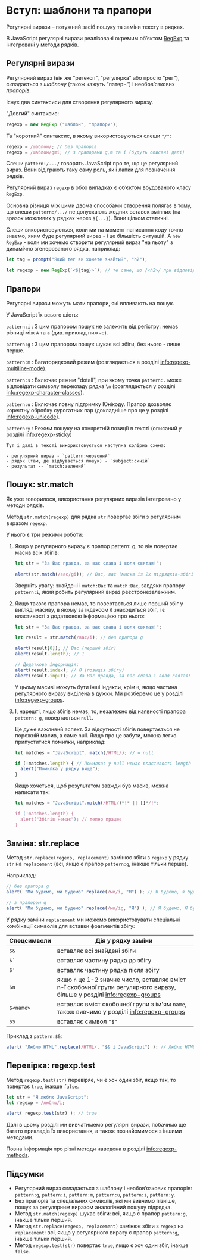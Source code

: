 # Вступ: шаблони та прапори

Регулярні вирази – потужний засіб пошуку та заміни тексту в рядках.

В JavaScript регулярні вирази реалізовані окремим об’єктом [RegExp](mdn:js/RegExp) та інтегровані у методи рядків.

## Регулярні вирази

Регулярний вираз (він же "регексп", "регулярка" або просто "рег"), складається з *шаблону* (також кажуть "патерн") і необов’язкових *прапорів*.

Існує два синтаксиси для створення регулярного виразу.

"Довгий" синтаксис:

```js
regexp = new RegExp ("шаблон", "прапори");
```

Та "короткий" синтаксис, в якому використовуються слеши `"/"`:

```js
regexp = /шаблон/; // без прапорів
regexp = /шаблон/gmi; // з прапорами g,m та i (будуть описані далі)
```

Слеши `pattern:/.../` говорять JavaScript про те, що це регулярний вираз. Вони відіграють таку саму роль, як і лапки для позначення рядків.

Регулярний вираз `regexp` в обох випадках є об’єктом вбудованого класу `RegExp`.

Основна різниця між цими двома способами створення полягає в тому, що слеши `pattern:/.../` не допускають жодних вставок змінних (на зразок можливих у рядках через `${...}`). Вони цілком статичні.

Слеши використовуються, коли ми на момент написання коду точно знаємо, яким буде регулярний вираз - і це більшість ситуацій. А `new RegExp` - коли ми хочемо створити регулярний вираз "на льоту" з динамічно згенерованого рядка, наприклад:

```js
let tag = prompt("Який тег ви хочете знайти?", "h2");

let regexp = new RegExp(`<${tag}>`); // те саме, що /<h2>/ при відповіді "h2" на запит вище
```

## Прапори

Регулярні вирази можуть мати прапори, які впливають на пошук.

У JavaScript їх всього шість:

`pattern:i`
: З цим прапором пошук не залежить від регістру: немає різниці між `A` та `a` (див. приклад нижче).

`pattern:g`
: З цим прапором пошук шукає всі збіги, без нього - лише перше.

`pattern:m`
: Багаторядковий режим (розглядається в розділі <info:regexp-multiline-mode>).

`pattern:s`
: Включає режим "dotall", при якому точка `pattern:.` може відповідати символу перекладу рядка `\n` (розглядається у розділі <info:regexp-character-classes>).

`pattern:u`
: Включає повну підтримку Юнікоду. Прапор дозволяє коректну обробку сурогатних пар (докладніше про це у розділі <info:regexp-unicode>).

`pattern:y`
: Режим пошуку на конкретній позиції в тексті (описаний у розділі <info:regexp-sticky>)

```smart header="Кольорові позначення"
Тут і далі в тексті використовується наступна колірна схема:

- регулярний вираз - `pattern:червоний`
- рядок (там, де відбувається пошук) - `subject:синій`
- результат -- `match:зелений`
```

## Пошук: str.match

Як уже говорилося, використання регулярних виразів інтегровано у методи рядків.

Метод `str.match(regexp)` для рядка `str` повертає збіги з регулярним виразом `regexp`.

У нього є три режими роботи:

1. Якщо у регулярного виразу є прапор pattern: g, то він повертає масив всіх збігів:
     ```js run
     let str = "За Вас правда, за вас слава і воля святая!";

     alert(str.match(/вас/gi)); // Вас, вас (масив із 2х підрядків-збігів)
     ```
     Зверніть увагу: знайдені і `match:Вас` та `match:Вас`, завдяки прапору `pattern:i`, який робить регулярний вираз реєстронезалежним.

2. Якщо такого прапора немає, то повертається лише перший збіг у вигляді масиву, в якому за індексом `0` знаходиться збіг, і є властивості з додатковою інформацією про нього:
     ```js run
     let str = "За Вас правда, за вас слава і воля святая!";

     let result = str.match(/вас/i); // без прапора g

     alert(result[0]); // Вас (перший збіг)
     alert(result.length); // 1

     // Додаткова інформація:
     alert(result.index); // 0 (позиція збігу)
     alert(result.input); // За Вас правда, за вас слава і воля святая! (вихідний рядок)
     ```
     У цьому масиві можуть бути інші індекси, крім `0`, якщо частина регулярного виразу виділена в дужки. Ми розберемо це у розділі <info:regexp-groups>.

3. І, нарешті, якщо збігів немає, то, незалежно від наявності прапора `pattern: g`, повертається `null`.

     Це дуже важливий аспект. За відсутності збігів повертається не порожній масив, а саме null. Якщо про це забути, можна легко припуститися помилки, наприклад:

     ```js run
     let matches = "JavaScript". match(/HTML/); // = null

     if (!matches.length) { // Помилка: у null немає властивості length
       alert("Помилка у рядку вище");
     }
     ```

     Якщо хочеться, щоб результатом завжди був масив, можна написати так:

     ```js run
     let matches = "JavaScript".match(/HTML/)*!* || []*/!*;

     if (!matches.length) {
       alert("Збігів немає"); // тепер працює
     }
     ```

## Заміна: str.replace

Метод `str.replace(regexp, replacement)` замінює збіги з `regexp` у рядку `str` на `replacement` (всі, якщо є прапор `pattern:g`, інакше тільки перше).

Наприклад:

```js run
// без прапора g
alert( "Ми будемо, ми будемо".replace(/ми/i, "Я") ); // Я будемо, я будемо

// з прапором g
alert( "Ми будемо, ми будемо".replace(/ми/ig, "Я") ); // Я будемо, Я будемо
```

У рядку заміни `replacement` ми можемо використовувати спеціальні комбінації символів для вставки фрагментів збігу:

| Спецсимволи | Дія у рядку заміни |
|--------|--------|
|`$&`|вставляє всі знайдені збіги|
|<code>$&#096;</code>|вставляє частину рядка до збігу|
|`$'`|вставляє частину рядка після збігу|
|`$n`|якщо `n` це 1-2 значне число, вставляє вміст n-ї скобочної групи регулярного виразу, більше у розділі <info:regexp-groups>|
|`$<name>`|вставляє вміст скобочної групи з ім'ям `name`, також вивчимо у розділі <info:regexp-groups>|
|`$$`|вставляє символ `"$"` |

Приклад з `pattern:$&`:

```js run
alert( "Люблю HTML".replace(/HTML/, "$& і JavaScript") ); // Люблю HTML і JavaScript
```

## Перевірка: regexp.test

Метод `regexp.test(str)` перевіряє, чи є хоч один збіг, якщо так, то повертає `true`, інакше `false`.

```js run
let str = "Я люблю JavaScript";
let regexp = /люблю/i;

alert( regexp.test(str) ); // true
```

Далі в цьому розділі ми вивчатимемо регулярні вирази, побачимо ще багато прикладів їх використання, а також познайомимося з іншими методами.

Повна інформація про різні методи наведена в розділі <info:regexp-methods>.

## Підсумки

- Регулярний вираз складається з шаблону і необов’язкових прапорів: `pattern:g`, `pattern:i`, `pattern:m`, `pattern:u`, `pattern:s`, `pattern:y`.
- Без прапорів та спеціальних символів, які ми вивчимо пізніше, пошук за регулярним виразом аналогічний пошуку підрядка.
- Метод `str.match(regexp)` шукає збіги: всі, якщо є прапор `pattern:g`, інакше тільки перший.
- Метод `str.replace(regexp, replacement)` замінює збіги з `regexp` на `replacement`: всі, якщо у регулярного виразу є прапор `pattern:g`, інакше тільки перший.
- Метод `regexp.test(str)` повертає `true`, якщо є хоч один збіг, інакше `false`.
